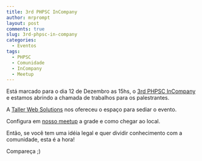```yaml
---
title: 3rd PHPSC InCompany
author: mrprompt
layout: post
comments: true
slug: 3rd-phpsc-in-company
categories:
  - Eventos
tags:
  - PHPSC
  - Comunidade
  - InCompany
  - Meetup
---
```

Está marcado para o dia 12 de Dezembro as 15hs, o [3rd PHPSC InCompany](http://www.meetup.com/pt/PHPSC-Floripa/events/226972374/)
e estamos abrindo a chamada de trabalhos para os palestrantes.

A [Taller Web Solutions](http://taller.net.br) nos ofereceu o espaço para sediar o evento. 

Configura em [nosso meetup](http://www.meetup.com/pt/PHPSC-Floripa) a grade e como chegar ao local.

Então, se você tem uma idéia legal e quer dividir conhecimento com a comunidade, esta é a hora!

Compareça ;)
